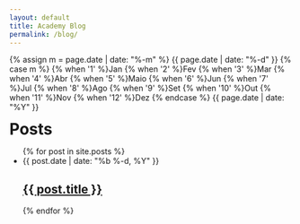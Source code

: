 ```yaml
---
layout: default
title: Academy Blog
permalink: /blog/
---
```

{% assign m = page.date | date: "%-m" %}
{{ page.date | date: "%-d" }}
{% case m %}
  {% when '1' %}Jan
  {% when '2' %}Fev
  {% when '3' %}Mar
  {% when '4' %}Abr
  {% when '5' %}Maio
  {% when '6' %}Jun
  {% when '7' %}Jul
  {% when '8' %}Ago
  {% when '9' %}Set
  {% when '10' %}Out
  {% when '11' %}Nov
  {% when '12' %}Dez
{% endcase %}
{{ page.date | date: "%Y" }}


  <h1 class="page-heading" style="display:inline">Posts</h1><div class="site-title"></div>
<div>
  <ul class="entries">
    {% for post in site.posts %}
    	<li class="entry group">
    		<div class="entry-date">
    			<time datetime="{{ post.date | date_to_xmlschema }}">{{ post.date | date: "%b %-d, %Y" }}</time>
    		</div>
    		<div class="entry-title">
    			<h2>
    			<a class="post-link" href="{{ post.url | prepend: site.baseurl }}">{{ post.title }}</a>
    			</h2>
    		</div>
    	</li>
    {% endfor %}
  </ul>
  <br>
</div>
